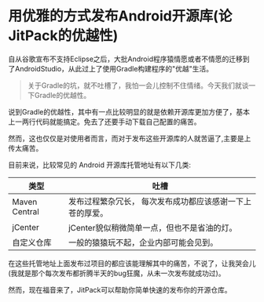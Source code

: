 # 用优雅的方式发布Android开源库(论JitPack的优越性)

自从谷歌宣布不支持Eclipse之后，大批Android程序猿情愿或者不情愿的迁移到了AndroidStudio，从此过上了使用Gradle构建程序的"优越"生活。

> 关于Gradle的坑，就不吐槽了，我怕一会儿控制不住情绪。今天我们就谈一下Gradle的优越性。

说到Gradle的优越性，其中有一点比较明显的就是依赖开源库更加方便了，基本上一两行代码就能搞定。免去了还要手动下载自己配置的痛苦。

然而，这也仅仅是对使用者而言，而对于发布这些开源库的人就苦逼了,主要是上传太痛苦。

目前来说，比较常见的 Android 开源库托管地址有以下几类:

类型          |   吐槽
------------- | ------------
Maven Central | 发布过程繁杂冗长， 每次发布成功都应该感谢一下上苍的厚爱。
jCenter       | jCenter貌似稍微简单一点，但也不是省油的灯。 
自定义仓库    | 一般的猿猿玩不起，企业内部可能会见到。

在这些托管地址上面发布过项目的都应该能理解其中的痛苦，不说了，让我哭会儿(我就是那个每次发布都折腾半天的bug狂魔，从未一次发布就成功过)。

然而，现在福音来了，JitPack可以帮助你简单快速的发布你的开源仓库。










